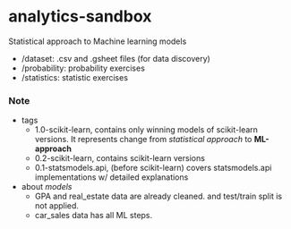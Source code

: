 # analytics-sandbox

Statistical approach to Machine learning models

- /dataset: .csv and .gsheet files (for data discovery)
- /probability: probability exercises
- /statistics: statistic exercises



### Note
- tags
    - 1.0-scikit-learn, contains only winning models of scikit-learn versions. It represents change from _statistical approach_ to **ML-approach**
    - 0.2-scikit-learn, contains scikit-learn versions
    - 0.1-statsmodels.api, (before scikit-learn) covers statsmodels.api implementations w/ detailed explanations
- about _models_
    - GPA and real_estate data are already cleaned. and test/train split is not applied.
    - car_sales data has all ML steps.